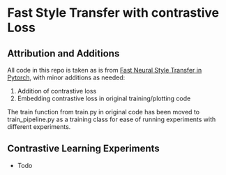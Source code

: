 # Fast Style Transfer with contrastive Loss


## Attribution and Additions
All code in this repo is taken as is from [Fast Neural Style Transfer in Pytorch](https://github.com/rrmina/fast-neural-style-pytorch), with minor additions as needed:

1. Addition of contrastive loss
2. Embedding contrastive loss in original training/plotting code

The train function from train.py in original code has been moved to train_pipeline.py as a training class for ease of running experiments with different experiments.

## Contrastive Learning Experiments
 - Todo
